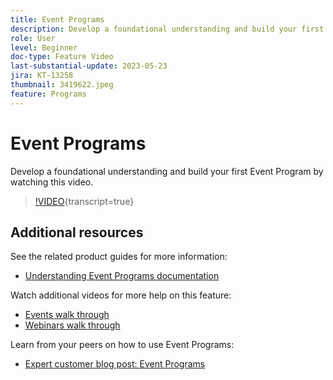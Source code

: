 ```yaml
---
title: Event Programs
description: Develop a foundational understanding and build your first Event Program.
role: User
level: Beginner
doc-type: Feature Video
last-substantial-update: 2023-05-23
jira: KT-13258
thumbnail: 3419622.jpeg
feature: Programs
---
```

# Event Programs

Develop a foundational understanding and build your first Event Program by watching this video.

>[!VIDEO](https://video.tv.adobe.com/v/3419622/?learn=on){transcript=true}

## Additional resources

See the related product guides for more information:

* [Understanding Event Programs documentation](https://experienceleague.adobe.com/docs/marketo/using/product-docs/demand-generation/events/understanding-events/understanding-event-programs.html?lang=en)

Watch additional videos for more help on this feature:
* [Events walk through](https://experienceleague.adobe.com/docs/marketo-learn/tutorials/events/events-watch.html?lang=en)
* [Webinars walk through](https://experienceleague.adobe.com/docs/marketo-learn/tutorials/events/webinar-watch.html?lang=en)

Learn from your peers on how to use Event Programs:
* [Expert customer blog post: Event Programs](https://nation.marketo.com/t5/product-blogs/marketo-success-series-event-programs/ba-p/299191)
